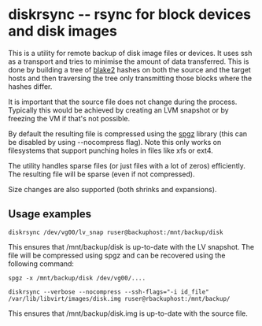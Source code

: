diskrsync -- rsync for block devices and disk images
===

This is a utility for remote backup of disk image files or devices. It uses ssh as a transport
and tries to minimise the amount of data transferred. This is done by building a tree of
[blake2](https://blake2.net/) hashes on both the source and the target hosts and then
traversing the tree only transmitting those blocks where the hashes differ.

It is important that the source file does not change during the process. Typically this would
be achieved by creating an LVM snapshot or by freezing the VM if that's not possible.

By default the resulting file is compressed using the [spgz](https://github.com/dop251/spgz) library (this can be disabled by
using --nocompress flag). Note this only works on filesystems that support punching holes in
files like xfs or ext4.

The utility handles sparse files (or just files with a lot of zeros) efficiently. The resulting
file will be sparse (even if not compressed).

Size changes are also supported (both shrinks and expansions).


Usage examples
---

```shell
diskrsync /dev/vg00/lv_snap ruser@backuphost:/mnt/backup/disk
```

This ensures that /mnt/backup/disk is up-to-date with the LV snapshot. The file will be compressed
using spgz and can be recovered using the following command:

```shell
spgz -x /mnt/backup/disk /dev/vg00/....
```



```shell
diskrsync --verbose --nocompress --ssh-flags="-i id_file" /var/lib/libvirt/images/disk.img ruser@rbackuphost:/mnt/backup/
```

This ensures that /mnt/backup/disk.img is up-to-date with the source file.
